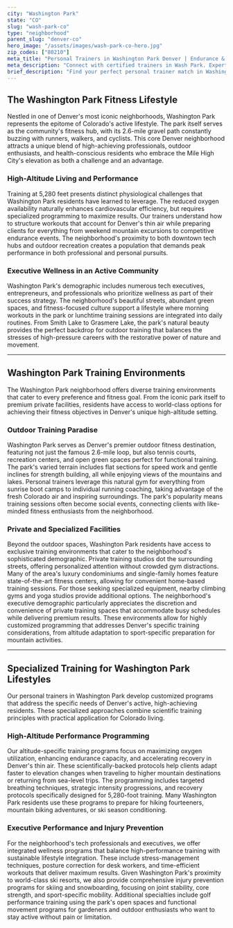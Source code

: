 ```yaml
---
city: "Washington Park"
state: "CO"
slug: "wash-park-co"
type: "neighborhood"
parent_slug: "denver-co"
hero_image: "/assets/images/wash-park-co-hero.jpg"
zip_codes: ["80210"]
meta_title: "Personal Trainers in Washington Park Denver | Endurance & Residential Fitness"
meta_description: "Connect with certified trainers in Wash Park. Experts in endurance conditioning, running programs, and high-quality residential home gym training."
brief_description: "Find your perfect personal trainer match in Washington Park, Denver. Our expert trainers specialize in high-altitude conditioning, outdoor endurance training, and executive wellness programs tailored to Denver's active lifestyle. Whether you're training for mountain sports, seeking injury prevention for skiing, or balancing fitness with a demanding tech career, we connect you with certified professionals who understand the unique challenges of training at 5,280 feet. From private sessions in Wash Park to home gym training in your Capitol Hill or Platt Park residence, achieve your fitness goals with trainers who know Denver's unique fitness landscape. Get matched today and transform your Colorado fitness journey."
---
```

## The Washington Park Fitness Lifestyle

Nestled in one of Denver's most iconic neighborhoods, Washington Park represents the epitome of Colorado's active lifestyle. The park itself serves as the community's fitness hub, with its 2.6-mile gravel path constantly buzzing with runners, walkers, and cyclists. This core Denver neighborhood attracts a unique blend of high-achieving professionals, outdoor enthusiasts, and health-conscious residents who embrace the Mile High City's elevation as both a challenge and an advantage.

### High-Altitude Living and Performance

Training at 5,280 feet presents distinct physiological challenges that Washington Park residents have learned to leverage. The reduced oxygen availability naturally enhances cardiovascular efficiency, but requires specialized programming to maximize results. Our trainers understand how to structure workouts that account for Denver's thin air while preparing clients for everything from weekend mountain excursions to competitive endurance events. The neighborhood's proximity to both downtown tech hubs and outdoor recreation creates a population that demands peak performance in both professional and personal pursuits.

### Executive Wellness in an Active Community

Washington Park's demographic includes numerous tech executives, entrepreneurs, and professionals who prioritize wellness as part of their success strategy. The neighborhood's beautiful streets, abundant green spaces, and fitness-focused culture support a lifestyle where morning workouts in the park or lunchtime training sessions are integrated into daily routines. From Smith Lake to Grasmere Lake, the park's natural beauty provides the perfect backdrop for outdoor training that balances the stresses of high-pressure careers with the restorative power of nature and movement.

---

## Washington Park Training Environments

The Washington Park neighborhood offers diverse training environments that cater to every preference and fitness goal. From the iconic park itself to premium private facilities, residents have access to world-class options for achieving their fitness objectives in Denver's unique high-altitude setting.

### Outdoor Training Paradise

Washington Park serves as Denver's premier outdoor fitness destination, featuring not just the famous 2.6-mile loop, but also tennis courts, recreation centers, and open green spaces perfect for functional training. The park's varied terrain includes flat sections for speed work and gentle inclines for strength building, all while enjoying views of the mountains and lakes. Personal trainers leverage this natural gym for everything from sunrise boot camps to individual running coaching, taking advantage of the fresh Colorado air and inspiring surroundings. The park's popularity means training sessions often become social events, connecting clients with like-minded fitness enthusiasts from the neighborhood.

### Private and Specialized Facilities

Beyond the outdoor spaces, Washington Park residents have access to exclusive training environments that cater to the neighborhood's sophisticated demographic. Private training studios dot the surrounding streets, offering personalized attention without crowded gym distractions. Many of the area's luxury condominiums and single-family homes feature state-of-the-art fitness centers, allowing for convenient home-based training sessions. For those seeking specialized equipment, nearby climbing gyms and yoga studios provide additional options. The neighborhood's executive demographic particularly appreciates the discretion and convenience of private training spaces that accommodate busy schedules while delivering premium results. These environments allow for highly customized programming that addresses Denver's specific training considerations, from altitude adaptation to sport-specific preparation for mountain activities.

---

## Specialized Training for Washington Park Lifestyles

Our personal trainers in Washington Park develop customized programs that address the specific needs of Denver's active, high-achieving residents. These specialized approaches combine scientific training principles with practical application for Colorado living.

### High-Altitude Performance Programming

Our altitude-specific training programs focus on maximizing oxygen utilization, enhancing endurance capacity, and accelerating recovery in Denver's thin air. These scientifically-backed protocols help clients adapt faster to elevation changes when traveling to higher mountain destinations or returning from sea-level trips. The programming includes targeted breathing techniques, strategic intensity progressions, and recovery protocols specifically designed for 5,280-foot training. Many Washington Park residents use these programs to prepare for hiking fourteeners, mountain biking adventures, or ski season conditioning.

### Executive Performance and Injury Prevention

For the neighborhood's tech professionals and executives, we offer integrated wellness programs that balance high-performance training with sustainable lifestyle integration. These include stress-management techniques, posture correction for desk workers, and time-efficient workouts that deliver maximum results. Given Washington Park's proximity to world-class ski resorts, we also provide comprehensive injury prevention programs for skiing and snowboarding, focusing on joint stability, core strength, and sport-specific mobility. Additional specialties include golf performance training using the park's open spaces and functional movement programs for gardeners and outdoor enthusiasts who want to stay active without pain or limitation.